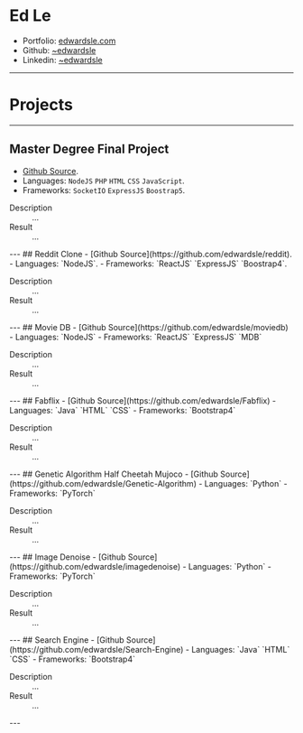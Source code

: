 # Ed Le
- Portfolio: [edwardsle.com](https://edwardsle.com)
- Github: [~edwardsle](https://edwardsle.github.io)
- Linkedin: [~edwardsle](https://linkedin.com/in/edwardsle)
---
# Projects
---
## Master Degree Final Project
- [Github Source](https://github.com/edwardsle/IVR-for-Pizzerias).
- Languages: `NodeJS` `PHP` `HTML` `CSS` `JavaScript`.
- Frameworks: `SocketIO` `ExpressJS` `Boostrap5`.
<dl>
  <dt>Description</dt>
  <dd>...</dd>
  <dt>Result</dt>
  <dd>...</dd>
</dl>
---
## Reddit Clone
- [Github Source](https://github.com/edwardsle/reddit).
- Languages: `NodeJS`.
- Frameworks: `ReactJS` `ExpressJS` `Boostrap4`.
<dl>
  <dt>Description</dt>
  <dd>...</dd>
  <dt>Result</dt>
  <dd>...</dd>
</dl>
---
## Movie DB
- [Github Source](https://github.com/edwardsle/moviedb)
- Languages: `NodeJS`
- Frameworks: `ReactJS` `ExpressJS` `MDB`
<dl>
  <dt>Description</dt>
  <dd>...</dd>
  <dt>Result</dt>
  <dd>...</dd>
</dl>
---
## Fabflix
- [Github Source](https://github.com/edwardsle/Fabflix)
- Languages: `Java` `HTML` `CSS`
- Frameworks: `Bootstrap4`
<dl>
  <dt>Description</dt>
  <dd>...</dd>
  <dt>Result</dt>
  <dd>...</dd>
</dl>
---
## Genetic Algorithm Half Cheetah Mujoco
- [Github Source](https://github.com/edwardsle/Genetic-Algorithm)
- Languages: `Python`
- Frameworks: `PyTorch`
<dl>
  <dt>Description</dt>
  <dd>...</dd>
  <dt>Result</dt>
  <dd>...</dd>
</dl>
---
## Image Denoise
- [Github Source](https://github.com/edwardsle/imagedenoise)
- Languages: `Python`
- Frameworks: `PyTorch`
<dl>
  <dt>Description</dt>
  <dd>...</dd>
  <dt>Result</dt>
  <dd>...</dd>
</dl>
---
## Search Engine
- [Github Source](https://github.com/edwardsle/Search-Engine)
- Languages: `Java` `HTML` `CSS`
- Frameworks: `Bootstrap4`
<dl>
  <dt>Description</dt>
  <dd>...</dd>
  <dt>Result</dt>
  <dd>...</dd>
</dl>
---
